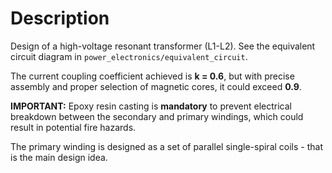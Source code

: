 # Description

Design of a high-voltage resonant transformer (L1-L2). See the equivalent circuit diagram in `power_electronics/equivalent_circuit`.

The current coupling coefficient achieved is **k = 0.6**, but with precise assembly and proper selection of magnetic cores, it could exceed **0.9**.

**IMPORTANT:** Epoxy resin casting is **mandatory** to prevent electrical breakdown between the secondary and primary windings, which could result in potential fire hazards.

The primary winding is designed as a set of parallel single-spiral coils - that is the main design idea.